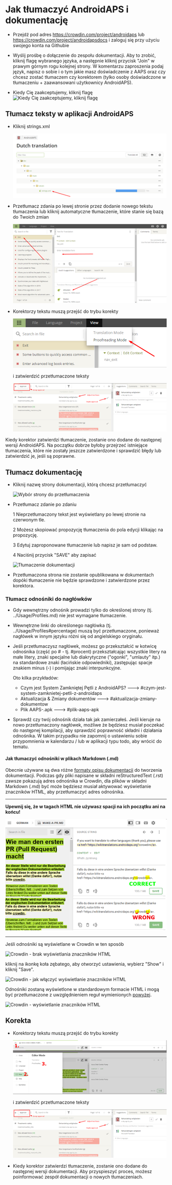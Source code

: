 # Jak tłumaczyć AndroidAPS i dokumentację

* Przejdź pod adres <https://crowdin.com/project/androidaps> lub <https://crowdin.com/project/androidapsdocs> i zaloguj się przy użyciu swojego konta na Githubie

* Wyślij prośbę o dołączenie do zespołu dokumentacji. Aby to zrobić, kliknij flagę wybranego języka, a następnie kliknij przycisk "Join" w prawym górnym rogu kolejnej strony. W komentarzu zaproszenia podaj język, napisz o sobie i o tym jakie masz doświadczenie z AAPS oraz czy chcesz zostać tłumaczem czy korektorem (tylko osoby doświadczone w tłumaczeniu + zaawansowani użytkownicy AndroidAPS).

* Kiedy Cię zaakceptujemy, kliknij flagę ![Kiedy Cię zaakceptujemy, kliknij flagę](./images/translation_flags2019.png)

## Tłumacz teksty w aplikacji AndroidAPS

* Kliknij strings.xml
    
    ![Kliknij strings.xml](./images/translations-click-strings.png)

* Przetłumacz zdania po lewej stronie przez dodanie nowego tekstu tłumaczenia lub kliknij automatyczne tłumaczenie, które stanie się bazą do Twoich zmian
    
    ![Tłumaczenie aplikacji](./images/translations-translate.png)

* Korektorzy tekstu muszą przejść do trybu korekty
    
    ![Tryb korekty aplikacji](./images/translations-proofreading-mode.png)
    
    i zatwierdzić przetłumaczone teksty
    
    ![Zatwierdzanie tekstów](./images/translations-proofreading.png)

Kiedy korektor zatwierdzi tłumaczenie, zostanie ono dodane do następnej wersji AndroidAPS. Na początku dobrze byłoby przejrzeć istniejące tłumaczenia, które nie zostały jeszcze zatwierdzone i sprawdzić błędy lub zatwierdzić je, jeśli są poprawne.

## Tłumacz dokumentację

* Kliknij nazwę strony dokumentacji, którą chcesz przetłumaczyć
    
    ![Wybór strony do przetłumaczenia](./images/translation_WikiPage.png)

* Przetłumacz zdanie po zdaniu
    
    1 Nieprzetłumaczony tekst jest wyświetlany po lewej stronie na czerwonym tle.
    
    2 Możesz skopiować propozycję tłumaczenia do pola edycji klikając na propozycję.
    
    3 Edytuj zaproponowane tłumaczenie lub napisz je sam od podstaw.
    
    4 Naciśnij przycisk "SAVE" aby zapisać
    
    ![Tłumaczenie dokumentacji](./images/translation_WikiTranslate.png)

* Przetłumaczona strona nie zostanie opublikowana w dokumentach dopóki tłumaczenie nie będzie sprawdzone i zatwierdzone przez korektora.

### Tłumacz odnośniki do nagłówków

* Gdy wewnętrzny odnośnik prowadzi tylko do określonej strony (tj. ../Usage/Profiles.md) nie jest wymagane tłumaczenie.
* Wewnętrzne linki do określonego nagłówka (tj. ../Usage/Profiles#percentage) muszą być przetłumaczone, ponieważ nagłówek w innym języku różni się od angielskiego oryginału.
* Jeśli przetłumaczysz nagłówek, możesz go przekształcić w kotwicę odnośnika (część po # - tj. #procent) przekształcając wszystkie litery na małe litery, znaki specjalne lub diakrytyczne ("ogonki", "umlauty" itp.) na standardowe znaki (łacińskie odpowiedniki), zastępując spacje znakiem minus (-) i pomijając znaki interpunkcyjne.
    
    Oto kilka przykładów:
    
    * Czym jest System Zamkniętej Pętli z AndroidAPS? \---> #czym-jest-system-zamknietej-petli-z-androidaps
    * Aktualizacja & Zmiany dokumentów \---> #aktualizacja-zmiany-dokumentow
    * Plik AAPS-.apk \---> #plik-aaps-apk

* Sprawdź czy twój odnośnik działa tak jak zamierzałeś. Jeśli kieruje na nowo przetłumaczony nagłówek, możliwe że będziesz musiał poczekać do następnej kompilacji, aby sprawdzić poprawność składni i działania odnośnika. W takim przypadku nie zapomnij o ustawieniu sobie przypomnienia w kalendarzu / lub w aplikacji typu todo, aby wrócić do tematu.

#### Jak tłumaczyć odnośniki w plikach Markdown (.md)

Obecnie używane są dwa różne [formaty opisu dokumentacji](./make-a-PR#code-syntax) do tworzenia dokumentacji. Podczas gdy pliki napisane w składni reStructuredText (.rst) zawsze pokazują adres odnośnika w Crowdin, dla plików w składni Markdown (.md) być może będziesz musiał aktywować wyświetlanie znaczników HTML, aby przetłumaczyć adres odnośnika.

* * *

**Upewnij się, że w tagach HTML nie używasz spacji na ich początku ani na końcu!**

![Crodwin - tag HTML bez znaków spacji](./images/Crowdin_HTMLtag.png)

* * *

Jeśli odnośniki są wyświetlane w Crowdin w ten sposób

![Crowdin - brak wyświetlania znaczników HTML](./images/CrowdinShowURL1.png)

kliknij na ikonkę koła zębatego, aby otworzyć ustawienia, wybierz "Show" i kliknij "Save".

![Crowdin - jak włączyć wyświetlanie znaczników HTML](./images/CrowdinShowURL2.png)

Odnośniki zostaną wyświetlone w standardowym formacie HTML i mogą być przetłumaczone z uwzględnieniem reguł wymienionych [powyżej](./translations#tlumacz-odnosniki-do-naglowkow).

![Crowdin - wyświetlanie znaczników HTML](./images/CrowdinShowURL3.png)

## Korekta

* Korektorzy tekstu muszą przejść do trybu korekty
    
    ![Tryb korekty dokumentacji](./images/translation_WikiProofreading.png)
    
    i zatwierdzić przetłumaczone teksty
    
    ![Zatwierdzanie tekstów](./images/translations-proofreading.png)

* Kiedy korektor zatwierdzi tłumaczenie, zostanie ono dodane do następnej wersji dokumentacji. Aby przyspieszyć proces, możesz poinformować zespół dokumentacji o nowych tłumaczeniach.